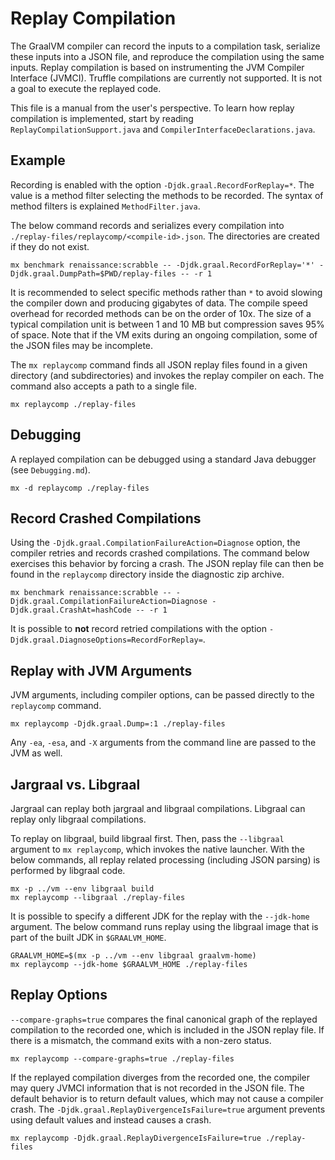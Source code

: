 # Replay Compilation

The GraalVM compiler can record the inputs to a compilation task, serialize these inputs into a JSON file, and reproduce
the compilation using the same inputs. Replay compilation is based on instrumenting the JVM Compiler Interface (JVMCI).
Truffle compilations are currently not supported. It is not a goal to execute the replayed code.

This file is a manual from the user's perspective. To learn how replay compilation is implemented, start by reading
`ReplayCompilationSupport.java` and `CompilerInterfaceDeclarations.java`.

## Example

Recording is enabled with the option `-Djdk.graal.RecordForReplay=*`. The value is a method filter selecting the methods
to be recorded. The syntax of method filters is explained `MethodFilter.java`.

The below command records and serializes every compilation into `./replay-files/replaycomp/<compile-id>.json`.
The directories are created if they do not exist.

```shell
mx benchmark renaissance:scrabble -- -Djdk.graal.RecordForReplay='*' -Djdk.graal.DumpPath=$PWD/replay-files -- -r 1
```

It is recommended to select specific methods rather than `*` to avoid slowing the compiler down and producing gigabytes
of data. The compile speed overhead for recorded methods can be on the order of 10x. The size of a typical compilation
unit is between 1 and 10 MB but compression saves 95% of space. Note that if the VM exits during an ongoing compilation,
some of the JSON files may be incomplete.

The `mx replaycomp` command finds all JSON replay files found in a given directory (and subdirectories) and invokes
the replay compiler on each. The command also accepts a path to a single file.

```shell
mx replaycomp ./replay-files
```

## Debugging

A replayed compilation can be debugged using a standard Java debugger (see `Debugging.md`).

```shell
mx -d replaycomp ./replay-files
```

## Record Crashed Compilations

Using the `-Djdk.graal.CompilationFailureAction=Diagnose` option, the compiler retries and records crashed compilations.
The command below exercises this behavior by forcing a crash. The JSON replay file can then be found in the `replaycomp`
directory inside the diagnostic zip archive.

```shell
mx benchmark renaissance:scrabble -- -Djdk.graal.CompilationFailureAction=Diagnose -Djdk.graal.CrashAt=hashCode -- -r 1
```

It is possible to **not** record retried compilations with the option `-Djdk.graal.DiagnoseOptions=RecordForReplay=`.

## Replay with JVM Arguments

JVM arguments, including compiler options, can be passed directly to the `replaycomp` command.

```shell
mx replaycomp -Djdk.graal.Dump=:1 ./replay-files
```

Any `-ea`, `-esa`, and `-X` arguments from the command line are passed to the JVM as well.

## Jargraal vs. Libgraal

Jargraal can replay both jargraal and libgraal compilations. Libgraal can replay only libgraal compilations.

To replay on libgraal, build libgraal first. Then, pass the `--libgraal` argument to `mx replaycomp`, which invokes the
native launcher. With the below commands, all replay related processing (including JSON parsing) is performed by
libgraal code.

```shell
mx -p ../vm --env libgraal build
mx replaycomp --libgraal ./replay-files
```

It is possible to specify a different JDK for the replay with the `--jdk-home` argument. The below command runs replay
using the libgraal image that is part of the built JDK in `$GRAALVM_HOME`.

```shell
GRAALVM_HOME=$(mx -p ../vm --env libgraal graalvm-home)
mx replaycomp --jdk-home $GRAALVM_HOME ./replay-files
```

## Replay Options

`--compare-graphs=true` compares the final canonical graph of the replayed compilation to the recorded one, which is
included in the JSON replay file. If there is a mismatch, the command exits with a non-zero status.

```shell
mx replaycomp --compare-graphs=true ./replay-files
```

If the replayed compilation diverges from the recorded one, the compiler may query JVMCI information that is not
recorded in the JSON file. The default behavior is to return default values, which may not cause a compiler crash.
The `-Djdk.graal.ReplayDivergenceIsFailure=true` argument prevents using default values and instead causes a crash.

```shell
mx replaycomp -Djdk.graal.ReplayDivergenceIsFailure=true ./replay-files
```
